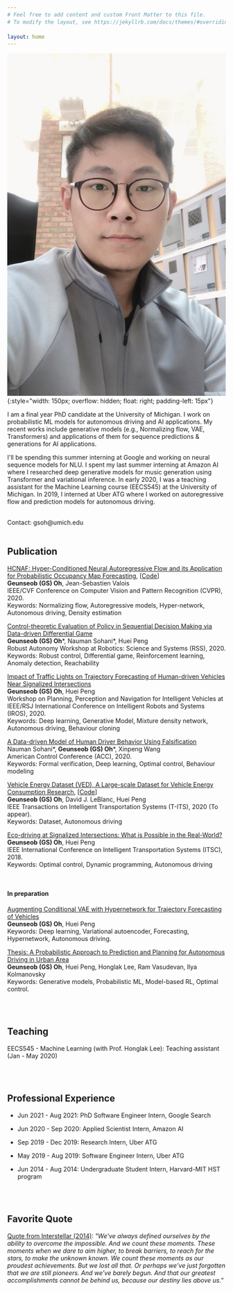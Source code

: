 ```yaml
---
# Feel free to add content and custom Front Matter to this file.
# To modify the layout, see https://jekyllrb.com/docs/themes/#overriding-theme-defaults

layout: home
---
```



![GS Oh](assets/img/GS_profile.JPG){:style="width: 150px; overflow: hidden; float: right; padding-left: 15px"}

I am a final year PhD candidate at the University of Michigan. I work on probabilistic ML models for autonomous driving and AI applications. My recent works include generative models (e.g., Normalizing flow, VAE, Transformers) and applications of them for sequence predictions & generations for AI applications.

I'll be spending this summer interning at Google and working on neural sequence models for NLU. I spent my last summer interning at Amazon AI where I researched deep generative models for music generation using Transformer and variational inference. In early 2020, I was a teaching assistant for the Machine Learning course (EECS545) at the University of Michigan. In 2019, I interned at Uber ATG where I worked on autoregressive flow and prediction models for autonomous driving.

<br />
Contact: gsoh@umich.edu

<br />
<br />

## Publication

[HCNAF: Hyper-Conditioned Neural Autoregressive Flow and its Application for Probabilistic Occupancy Map Forecasting](https://openaccess.thecvf.com/content_CVPR_2020/html/Oh_HCNAF_Hyper-Conditioned_Neural_Autoregressive_Flow_and_its_Application_for_Probabilistic_CVPR_2020_paper.html), [[Code](https://github.com/gsoh/HCNAF)]\
**Geunseob (GS) Oh**, Jean-Sebastien Valois\
IEEE/CVF Conference on Computer Vision and Pattern Recognition (CVPR), 2020.\
Keywords: Normalizing flow, Autoregressive models, Hyper-network, Autonomous driving, Density estimation
<br />

[Control-theoretic Evaluation of Policy in Sequential Decision Making via Data-driven Differential Game](https://openreview.net/forum?id=Df227Ih8tqY)\
**Geunseob (GS) Oh**\*, Nauman Sohani\*, Huei Peng\
Robust Autonomy Workshop at Robotics: Science and Systems (RSS), 2020.\
Keywords: Robust control, Differential game, Reinforcement learning, Anomaly detection, Reachability
<br />

[Impact of Traffic Lights on Trajectory Forecasting of Human-driven Vehicles Near Signalized Intersections](https://arxiv.org/abs/1906.00486.pdf)\
**Geunseob (GS) Oh**, Huei Peng\
Workshop on Planning, Perception and Navigation for Intelligent Vehicles at IEEE/RSJ International Conference on Intelligent Robots and Systems (IROS), 2020.\
Keywords: Deep learning, Generative Model, Mixture density network, Autonomous driving, Behaviour cloning
<br />

[A Data-driven Model of Human Driver Behavior Using Falsification](https://arxiv.org/abs/1912.08361.pdf)\
Nauman Sohani\*, **Geunseob (GS) Oh**\*, Xinpeng Wang\
American Control Conference (ACC), 2020.\
Keywords: Formal verification, Deep learning, Optimal control, Behaviour modeling
<br />

[Vehicle Energy Dataset (VED), A Large-scale Dataset for Vehicle Energy Consumption Research](https://doi.org/10.1109/TITS.2020.3035596), [[Code](https://github.com/gsoh/VED)]\
**Geunseob (GS) Oh**, David J. LeBlanc, Huei Peng\
IEEE Transactions on Intelligent Transportation Systems (T-ITS), 2020 (To appear).\
Keywords: Dataset, Autonomous driving
<br />

[Eco-driving at Signalized Intersections: What is Possible in the Real-World?](https://ieeexplore.ieee.org/document/8569588)\
**Geunseob (GS) Oh**, Huei Peng\
IEEE International Conference on Intelligent Transportation Systems (ITSC), 2018.\
Keywords: Optimal control, Dynamic programming, Autonomous driving

<br />

#### In preparation

[Augmenting Conditional VAE with Hypernetwork for Trajectory Forecasting of Vehicles]()\
**Geunseob (GS) Oh**, Huei Peng\
Keywords: Deep learning, Variational autoencoder, Forecasting, Hypernetwork, Autonomous driving.

[Thesis: A Probabilistic Approach to Prediction and Planning for Autonomous Driving in Urban Area]()\
**Geunseob (GS) Oh**, Huei Peng, Honglak Lee, Ram Vasudevan, Ilya Kolmanovsky\
Keywords: Generative models, Probabilistic ML, Model-based RL, Optimal control.

<br />
<br />

## Teaching
EECS545 - Machine Learning (with Prof. Honglak Lee): Teaching assistant (Jan - May 2020)

<br />
<br />

## Professional Experience
- Jun 2021 - Aug 2021: PhD Software Engineer Intern, Google Search

- Jun 2020 - Sep 2020: Applied Scientist Intern, Amazon AI

- Sep 2019 - Dec 2019: Research Intern, Uber ATG

- May 2019 - Aug 2019: Software Engineer Intern, Uber ATG

- Jun 2014 - Aug 2014: Undergraduate Student Intern, Harvard-MIT HST program

<br />
<br />

## Favorite Quote
[Quote from Interstellar (2014)](https://www.youtube.com/watch?v=3WzHXI5HizQ):  <em>"We've always defined ourselves by the ability to overcome the impossible. And we count these moments. These moments when we dare to aim higher, to break barriers, to reach for the stars, to make the unknown known. We count these moments as our proudest achievements. But we lost all that. Or perhaps we've just forgotten that we are still pioneers. And we've barely begun. And that our greatest accomplishments cannot be behind us, because our destiny lies above us."</em>
